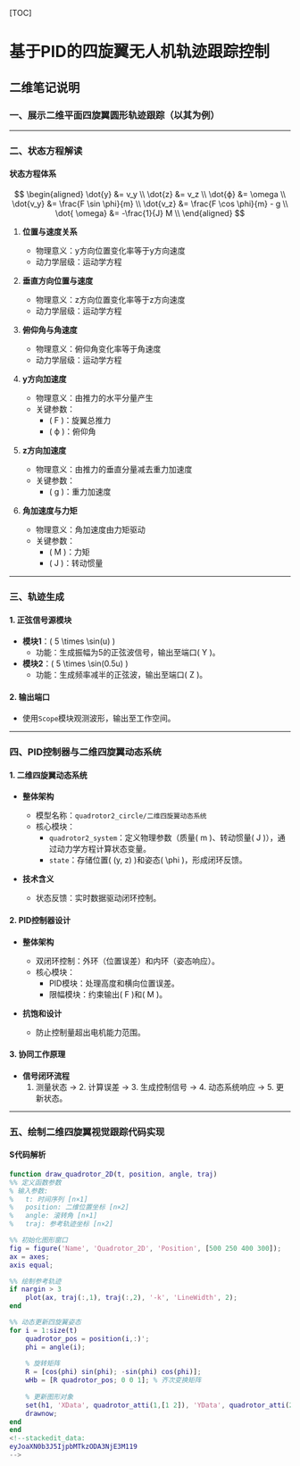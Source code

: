 [TOC]
# 基于PID的四旋翼无人机轨迹跟踪控制

## 二维笔记说明

### 一、展示二维平面四旋翼圆形轨迹跟踪（以其为例）

---

### 二、状态方程解读

#### 状态方程体系

$$
\begin{aligned}
\dot{y} &= v_y \\
\dot{z} &= v_z \\
\dot{ϕ} &= \omega \\
\dot{v_y} &= \frac{F \sin \phi}{m} \\
\dot{v_z} &= \frac{F \cos \phi}{m} - g \\
\dot{ \omega} &= -\frac{1}{J} M \\
\end{aligned}
$$

1. **位置与速度关系**  
   - 物理意义：y方向位置变化率等于y方向速度  
   - 动力学层级：运动学方程  

2. **垂直方向位置与速度**  
   - 物理意义：z方向位置变化率等于z方向速度  
   - 动力学层级：运动学方程  

3. **俯仰角与角速度**  
   - 物理意义：俯仰角变化率等于角速度  
   - 动力学层级：运动学方程  

4. **y方向加速度**  
   - 物理意义：由推力的水平分量产生  
   - 关键参数：  
     - \( F \)：旋翼总推力  
     - \( ϕ \)：俯仰角  

5. **z方向加速度**  
   - 物理意义：由推力的垂直分量减去重力加速度  
   - 关键参数：  
     - \( g \)：重力加速度  

6. **角加速度与力矩**  
   - 物理意义：角加速度由力矩驱动  
   - 关键参数：  
     - \( M \)：力矩  
     - \( J \)：转动惯量  

---

### 三、轨迹生成

#### 1. 正弦信号源模块
- **模块1**：\( 5 \times \sin(u) \)  
  - 功能：生成振幅为5的正弦波信号，输出至端口\( Y \)。
- **模块2**：\( 5 \times \sin(0.5u) \)  
  - 功能：生成频率减半的正弦波，输出至端口\( Z \)。

#### 2. 输出端口
- 使用`Scope`模块观测波形，输出至工作空间。

---

### 四、PID控制器与二维四旋翼动态系统

#### 1. 二维四旋翼动态系统
- **整体架构**  
  - 模型名称：`quadrotor2_circle/二维四旋翼动态系统`  
  - 核心模块：  
    - `quadrotor2_system`：定义物理参数（质量\( m \)、转动惯量\( J \)），通过动力学方程计算状态变量。  
    - `state`：存储位置\( (y, z) \)和姿态\( \phi \)，形成闭环反馈。  

- **技术含义**  
  - 状态反馈：实时数据驱动闭环控制。  

#### 2. PID控制器设计
- **整体架构**  
  - 双闭环控制：外环（位置误差）和内环（姿态响应）。  
  - 核心模块：  
    - PID模块：处理高度和横向位置误差。  
    - 限幅模块：约束输出\( F \)和\( M \)。  

- **抗饱和设计**  
  - 防止控制量超出电机能力范围。  

#### 3. 协同工作原理
- **信号闭环流程**  
  1. 测量状态 → 2. 计算误差 → 3. 生成控制信号 → 4. 动态系统响应 → 5. 更新状态。  

---

### 五、绘制二维四旋翼视觉跟踪代码实现

#### S代码解析
```matlab
function draw_quadrotor_2D(t, position, angle, traj)
%% 定义函数参数
% 输入参数:
%   t: 时间序列 [n×1]
%   position: 二维位置坐标 [n×2]
%   angle: 滚转角 [n×1]
%   traj: 参考轨迹坐标 [n×2]

%% 初始化图形窗口
fig = figure('Name', 'Quadrotor_2D', 'Position', [500 250 400 300]);
ax = axes;
axis equal;

%% 绘制参考轨迹
if nargin > 3
    plot(ax, traj(:,1), traj(:,2), '-k', 'LineWidth', 2);
end

%% 动态更新四旋翼姿态
for i = 1:size(t)
    quadrotor_pos = position(i,:)';
    phi = angle(i);
    
    % 旋转矩阵
    R = [cos(phi) sin(phi); -sin(phi) cos(phi)];
    wHb = [R quadrotor_pos; 0 0 1]; % 齐次变换矩阵
    
    % 更新图形对象
    set(h1, 'XData', quadrotor_atti(1,[1 2]), 'YData', quadrotor_atti(2,[1 2]));
    drawnow;
end
end
<!--stackedit_data:
eyJoaXN0b3J5IjpbMTkzODA3NjE3M119
-->